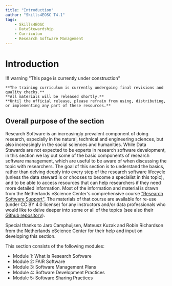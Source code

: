 ```yaml
---
title: "Introduction"
author: "Skills4EOSC T4.1"
tags:
    - Skills4EOSC
    - DataStewardship
    - Curriculum
    - Research Software Management
---
```


# Introduction

!!! warning "This page is currently under construction"

    **The training curriculum is currently undergoing final revisions and quality checks.**
    **All materials will be released shortly.**
    **Until the official release, please refrain from using, distributing, or implementing any part of these resources.**


## Overall purpose of the section

Research Software is an increasingly prevalent component of doing research, especially in the natural, technical and engineering sciences, but also increasingly in the social sciences and humanities. While Data Stewards are not expected to be experts in research software development, in this section we lay out some of the basic components of research software management, which are useful to be aware of when discussing the topic with researchers. The goal of this section is to understand the basics, rather than delving deeply into every step of the research software lifecycle (unless the data steward is or chooses to become a specialist in this topic), and to be able to access resources that can help researchers if they need more detailed information. Most of the information and material is drawn from the Netherlands eScience Center's comprehensive course ["Research Software Support"](https://esciencecenter-digital-skills.github.io/research-software-support/). The materials of that course are available for re-use (under CC BY 4.0 license) for any instructors and/or data professionals who would like to delve deeper into some or all of the topics (see also their [Github repository](https://github.com/esciencecenter-digital-skills/research-software-support)).

Special thanks to Jaro Camphuijsen, Mateusz Kuzak and Robin Richardson from the Netherlands eScience Center for their help and input on developing this section.

This section consists of the following modules:

- Module 1: What is Research Software
- Module 2: FAIR Software
- Module 3: Software Management Plans
- Module 4: Software Development Practices
- Module 5: Software Sharing Practices
